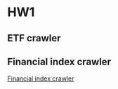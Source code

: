 # HW1

## ETF crawler

## Financial index crawler
 [Financial index crawler](https://github.com/tzuhuailin/2019_Fintech_Text_Mining_and_Machine_Learning/blob/master/HW1/Financial%20index%20crawler.ipynb)
